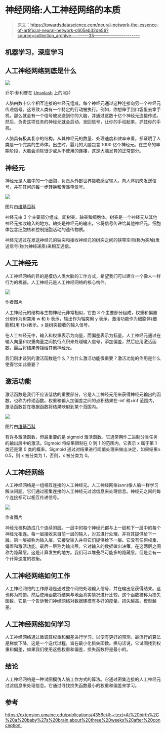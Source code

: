# 神经网络:人工神经网络的本质

> 原文：<https://towardsdatascience.com/neural-network-the-essence-of-artificial-neural-network-c605eb32de56?source=collection_archive---------35----------------------->

## 机器学习，深度学习

## 人工神经网络到底是什么

![](img/03a301b30ae2d4641dc9a7e998c6597f.png)

乔尔·菲利普在 [Unsplash](https://unsplash.com?utm_source=medium&utm_medium=referral) 上的照片

人脑由数十亿个相互连接的神经元组成，每个神经元通过这种连接向另一个神经元传递信号。这导致人类有一个特定的行动被执行。例如，你想伸手到口袋里去拿手机，那么就会有一个信号被发送到你的大脑，并通过这数十亿个神经元连接传递。然后，负责这项任务的神经元就会启动，发回信号，让你的手动起来，抓住你的手机。

人脑具有极其复杂的结构，从其神经元的数量、处理速度和效率来看，都证明了人类是一个完美的生命体。出生时，婴儿的大脑包含 1000 亿个神经元。在生命的早期阶段，大脑会消除很少或从不使用的连接，这是大脑发育的正常部分。

## 神经元

神经元是人脑中的一个细胞，负责从外部世界接收感官输入，向人体肌肉发送信号，并在其间的每一步转换和传递电信号。

![](img/98738bb1622e56994375a6bae6235195.png)

图片由[维基百科](https://en.wikipedia.org/wiki/Neuron)

神经元由 3 个主要部分组成，即树突、轴突和细胞体。树突是一个神经元从其他神经元接收输入的地方。轴突是神经元的输出，它将信号传递给其他神经元。细胞体包含细胞核和控制细胞活动的遗传物质。

神经元通过在发送神经元的轴突和接收神经元的树突之间的狭窄空间(称为突触)发送信号(称为神经递质)来相互通信。

## 人工神经元

人工神经网络的目的是模仿人类大脑的工作方式，希望我们可以建立一个像人一样行为的机器。人工神经元是人工神经网络的核心构件。

![](img/52217629a3f71f7f62888784475f56fd.png)

作者图片

人工神经元的结构与生物神经元非常相似，它由 3 个主要部分组成，权重和偏置分别作为树突用 w 和 b 表示，输出作为轴突用 y 表示，激活功能作为细胞体(细胞核)用 f(x)表示。x 是树突接收的输入信号。

在人工神经元中，输入和权重表示为向量，而偏差表示为标量。人工神经元通过在输入向量和权重向量之间执行点积来处理输入信号，添加偏差，然后应用激活函数，最后将结果传播给其他神经元。

我们刚才谈到的激活函数是什么？为什么激活功能很重要？激活功能的作用是什么使得它如此重要？

## 激活功能

激活函数是我们不应该低估的重要部分，它是人工神经元用来获得神经元输出的函数，也称为传递函数。权重和输入加偏差之间的点积结果在-inf 和+inf 范围内，激活函数旨在根据函数将结果映射到某个范围内。

![](img/4c31c70f721ecc572b5189ef29a958af.png)

图片由[维基百科](https://en.wikipedia.org/wiki/Activation_function)

有许多激活函数，但最重要的是 sigmoid 激活函数。它通常用作二进制分类任务的输出层中的激活。Sigmoid 将结果限制在 0 到 1 的范围内，它表示 x 属于第 1 类还是第 0 类的概率。Sigmoid 通过对结果进行阈值处理来做出决定，如果结果≥ 0.5，则 x 被分类为 1，否则，x 被分类为 0。

## 人工神经网络

人工神经网络是一组相互连接的人工神经元。人工神经网络(ann)像人脑一样学习解决问题。它们通过密集连接的人工神经元过滤信息来处理信息。神经元之间的每个连接都可以相互传递信号。

![](img/3f73b1cf9a8eee4621ed50cccad34a5e.png)

作者图片

神经元被构造成几个连续的层。一层中的每个神经元都与上一层和下一层中的每个神经元相连。每一层接收来自前一层的输入，对其进行处理，并将其提供给下一层。第一层被称为输入层，它接受输入并将它们提供给下一层。它没有任何权重、偏置和激活功能。最后一层称为输出层，它对输入的数据做出决策。在这两层之间称为隐藏层。这是计算发生的地方。我们可以堆叠尽可能多的隐藏层，但是会有一个计算速度的权衡。

## 人工神经网络如何工作

人工神经网络的工作原理是通过整个网络处理输入信号，并在输出层获得结果。这也称为前馈。然后使用函数将结果与地面真实情况进行比较。这个函数被称为损失函数，它是一个告诉我们神经网络对数据建模有多好的度量。损失越高，模型越差。

## 人工神经网络如何学习

人工神经网络通过微调其权重和偏差进行学习，以便有更好的预测。最流行的算法是梯度下降，这是一个迭代过程，旨在最小化损失函数。换句话说，它试图找到权重和偏差，如果我们使用这些权重和偏差，损失函数将是最小的。

## 结论

人工神经网络是一种试图模仿人脑工作方式的算法。它通过密集连接的人工神经元过滤信息来处理信息。它通过寻找损失函数最小的权重和偏差来学习。

## 参考

<https://extension.umaine.edu/publications/4356e/#:~:text=At%20birth%2C%20a%20baby%27s%20brain,about%20three%20weeks%20after%20conception.>  </common-loss-functions-in-machine-learning-46af0ffc4d23>  </activation-functions-neural-networks-1cbd9f8d91d6> 